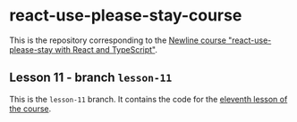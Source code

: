 # react-use-please-stay-course

This is the repository corresponding to the [Newline course "react-use-please-stay with React and TypeScript"](https://www.newline.co/courses/react-use-please-stay-with-react-and-typescript/welcome).

## Lesson 11 - branch `lesson-11`

This is the `lesson-11` branch. It contains the code for the [eleventh lesson of the course](https://www.newline.co/courses/react-use-please-stay-with-react-and-typescript/add-interval-time-as-a-hook-parameter).
